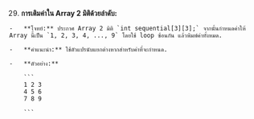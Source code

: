 29.  **การเติมค่าใน Array 2 มิติด้วยลำดับ:**
    
    -   **โจทย์:** ประกาศ Array 2 มิติ `int sequential[3][3];` จากนั้นกำหนดค่าให้ Array นี้เป็น `1, 2, 3, 4, ..., 9` โดยใช้ loop ซ้อนกัน แล้วพิมพ์ค่าทั้งหมด.
        
    -   **คำแนะนำ:** ใช้ตัวแปรนับแยกต่างหากสำหรับค่าที่จะกำหนด.
        
    -   **ตัวอย่าง:**
        
        ```
        1 2 3
        4 5 6
        7 8 9
        
        ```
